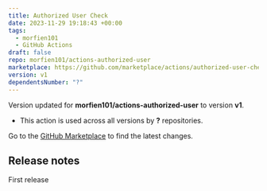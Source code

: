 ```yaml
---
title: Authorized User Check
date: 2023-11-29 19:18:43 +00:00
tags:
  - morfien101
  - GitHub Actions
draft: false
repo: morfien101/actions-authorized-user
marketplace: https://github.com/marketplace/actions/authorized-user-check
version: v1
dependentsNumber: "?"
---
```



Version updated for **morfien101/actions-authorized-user** to version **v1**.
- This action is used across all versions by **?** repositories.

Go to the [GitHub Marketplace](https://github.com/marketplace/actions/authorized-user-check) to find the latest changes.

## Release notes

First release
